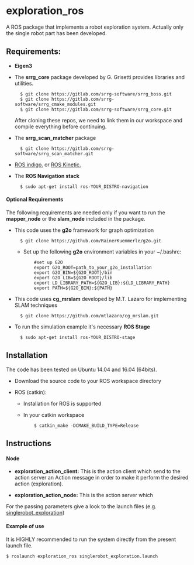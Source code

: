 exploration_ros
=========

A ROS package that implements a robot exploration system.
Actually only the single robot part has been developed.

Requirements:
-------------

- **Eigen3** 
 
- The **srrg_core** package developed by G. Grisetti provides libraries and utilities.

		$ git clone https://gitlab.com/srrg-software/srrg_boss.git
		$ git clone https://gitlab.com/srrg-software/srrg_cmake_modules.git
		$ git clone https://gitlab.com/srrg-software/srrg_core.git

	After cloning these repos, we need to link them in our workspace and compile everything before continuing. 

- The **srrg_scan_matcher** package

		$ git clone https://gitlab.com/srrg-software/srrg_scan_matcher.git 

- [ROS indigo.](http://wiki.ros.org/indigo/Installation) or [ROS Kinetic.](http://wiki.ros.org/kinetic/Installation)

- The **ROS Navigation stack** 

        $ sudo apt-get install ros-YOUR_DISTRO-navigation


#### Optional Requirements
The following requirements are needed only if you want to run the **mapper_node** or the **slam_node**  included in the package. 

- This code uses the **g2o** framework for graph optimization  
  
        $ git clone https://github.com/RainerKuemmerle/g2o.git

  - Set up the following **g2o** environment variables in your ~/.bashrc:  

            #set up G2O
            export G2O_ROOT=path_to_your_g2o_installation  
            export G2O_BIN=${G2O_ROOT}/bin  
            export G2O_LIB=${G2O_ROOT}/lib  
            export LD_LIBRARY_PATH=${G2O_LIB}:${LD_LIBRARY_PATH}  
            export PATH=${G2O_BIN}:${PATH}  

- This code uses **cg_mrslam** developed by M.T. Lazaro for implementing SLAM techniques 

        $ git clone https://github.com/mtlazaro/cg_mrslam.git



- To run the simulation example it's necessary **ROS Stage**

        $ sudo apt-get install ros-YOUR_DISTRO-stage


Installation
------------
The code has been tested on Ubuntu 14.04 and 16.04 (64bits). 

- Download the source code to your ROS workspace directory

- ROS (catkin):
  - Installation for ROS is supported
  - In your catkin workspace 

            $ catkin_make -DCMAKE_BUILD_TYPE=Release

Instructions
------------

#### Node

- **exploration_action_client:**
 This is the action client which send to the action server an Action message in order to make it perform the desired action (exploration).

- **exploration_action_node:**
 This is the action server which 

For the passing parameters give a look to the launch files (e.g. [singlerobot_exploration](https://github.com/mircolosi/exploration_ros/blob/single_robot/launch/singlerobot_exploration.launch))

#### Example of use

It is HIGHLY recommended to run the system directly from the present launch file.

    $ roslaunch exploration_ros singlerobot_exploration.launch
